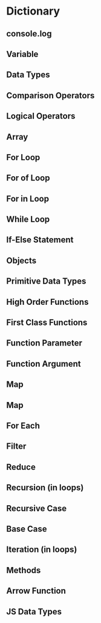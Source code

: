 # Dictionary

## console.log

## Variable

## Data Types

## Comparison Operators

## Logical Operators

## Array

## For Loop

## For of Loop

## For in Loop

## While Loop

## If-Else Statement

## Objects

## Primitive Data Types

## High Order Functions

## First Class Functions

## Function Parameter

## Function Argument

## Map

## Map

## For Each

## Filter

## Reduce

## Recursion (in loops)

## Recursive Case

## Base Case

## Iteration (in loops)

## Methods

## Arrow Function

## JS Data Types

